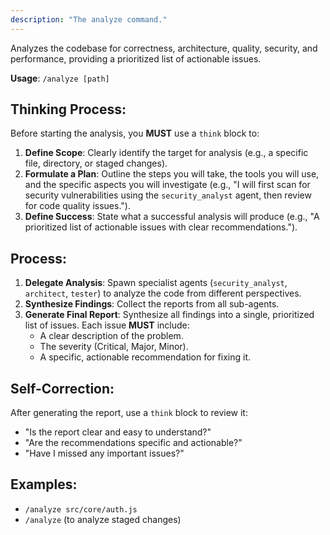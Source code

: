 ```yaml
---
description: "The analyze command."
---
```


Analyzes the codebase for correctness, architecture, quality, security, and performance, providing a prioritized list of actionable issues.

**Usage**: `/analyze [path]`

## Thinking Process:
Before starting the analysis, you **MUST** use a `think` block to:
1.  **Define Scope**: Clearly identify the target for analysis (e.g., a specific file, directory, or staged changes).
2.  **Formulate a Plan**: Outline the steps you will take, the tools you will use, and the specific aspects you will investigate (e.g., "I will first scan for security vulnerabilities using the `security_analyst` agent, then review for code quality issues.").
3.  **Define Success**: State what a successful analysis will produce (e.g., "A prioritized list of actionable issues with clear recommendations.").

## Process:
1.  **Delegate Analysis**: Spawn specialist agents (`security_analyst`, `architect`, `tester`) to analyze the code from different perspectives.
2.  **Synthesize Findings**: Collect the reports from all sub-agents.
3.  **Generate Final Report**: Synthesize all findings into a single, prioritized list of issues. Each issue **MUST** include:
    -   A clear description of the problem.
    -   The severity (Critical, Major, Minor).
    -   A specific, actionable recommendation for fixing it.

## Self-Correction:
After generating the report, use a `think` block to review it:
-   "Is the report clear and easy to understand?"
-   "Are the recommendations specific and actionable?"
-   "Have I missed any important issues?"

## Examples:
-   `/analyze src/core/auth.js`
-   `/analyze` (to analyze staged changes)
